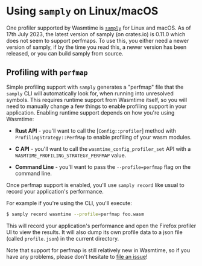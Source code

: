 # Using `samply` on Linux/macOS

One profiler supported by Wasmtime is [`samply`](https://github.com/mstange/samply) for Linux and macOS. As of 17th July 2023, the
latest version of samply (on crates.io) is 0.11.0 which does not seem to support perfmaps. To use this, you either need a
newer version of samply, if by the time you read this, a newer version has been released, or you can build samply from source.

## Profiling with `perfmap`

Simple profiling support with `samply` generates a "perfmap" file that the `samply` CLI will
automatically look for, when running into unresolved symbols. This requires runtime support from
Wasmtime itself, so you will need to manually change a few things to enable profiling support in
your application. Enabling runtime support depends on how you're using Wasmtime:

* **Rust API** - you'll want to call the [`Config::profiler`] method with
  `ProfilingStrategy::PerfMap` to enable profiling of your wasm modules.

* **C API** - you'll want to call the `wasmtime_config_profiler_set` API with a
  `WASMTIME_PROFILING_STRATEGY_PERFMAP` value.

* **Command Line** - you'll want to pass the `--profile=perfmap` flag on the command
  line.

Once perfmap support is enabled, you'll use `samply record` like usual to record
your application's performance.

For example if you're using the CLI, you'll execute:

```sh
$ samply record wasmtime --profile=perfmap foo.wasm
```

This will record your application's performance and open the Firefox profiler UI to view the
results. It will also dump its own profile data to a json file (called `profile.json`) in the current directory.

Note that support for perfmap is still relatively new in Wasmtime, so if you
have any problems, please don't hesitate to [file an issue]!

[file an issue]: https://github.com/bytecodealliance/wasmtime/issues/new



